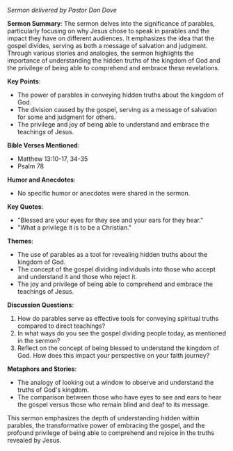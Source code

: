 _Sermon delivered by Pastor Don Dove_

**Sermon Summary**:
The sermon delves into the significance of parables, particularly focusing on why Jesus chose to speak in parables and the impact they have on different audiences. It emphasizes the idea that the gospel divides, serving as both a message of salvation and judgment. Through various stories and analogies, the sermon highlights the importance of understanding the hidden truths of the kingdom of God and the privilege of being able to comprehend and embrace these revelations.

**Key Points**:
- The power of parables in conveying hidden truths about the kingdom of God.
- The division caused by the gospel, serving as a message of salvation for some and judgment for others.
- The privilege and joy of being able to understand and embrace the teachings of Jesus.

**Bible Verses Mentioned**:
- Matthew 13:10-17, 34-35
- Psalm 78

**Humor and Anecdotes**:
- No specific humor or anecdotes were shared in the sermon.

**Key Quotes**:
- "Blessed are your eyes for they see and your ears for they hear."
- "What a privilege it is to be a Christian."

**Themes**:
- The use of parables as a tool for revealing hidden truths about the kingdom of God.
- The concept of the gospel dividing individuals into those who accept and understand it and those who reject it.
- The joy and privilege of being able to comprehend and embrace the teachings of Jesus.

**Discussion Questions**:
1. How do parables serve as effective tools for conveying spiritual truths compared to direct teachings?
2. In what ways do you see the gospel dividing people today, as mentioned in the sermon?
3. Reflect on the concept of being blessed to understand the kingdom of God. How does this impact your perspective on your faith journey?

**Metaphors and Stories**:
- The analogy of looking out a window to observe and understand the truths of God's kingdom.
- The comparison between those who have eyes to see and ears to hear the gospel versus those who remain blind and deaf to its message.

This sermon emphasizes the depth of understanding hidden within parables, the transformative power of embracing the gospel, and the profound privilege of being able to comprehend and rejoice in the truths revealed by Jesus.